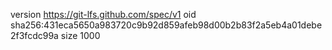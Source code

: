version https://git-lfs.github.com/spec/v1
oid sha256:431eca5650a983720c9b92d859afeb98d00b2b83f2a5eb4a01debe2f3fcdc99a
size 1000

